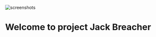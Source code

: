 ![screenshots](/Users/sa8/Desktop/The-CyberChase/images/JackBreacher.png)

# Welcome to project Jack Breacher 
